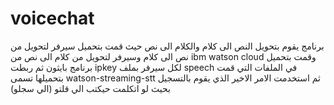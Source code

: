 # voicechat
برنامج يقوم بتحويل النص الى كلام والكلام الى نص حيث قمت بتحميل سيرفر لتحويل من نص الى كلام وسيرفر لتحويل من كلام الى نص من ibm watson cloud  وقمت بتحميل برنامج بايثون ثم ربطت ipkey لكل سيرفر بملف speech في الملفات التي قمت بتحميلها تسمى watson-streaming-stt ثم استخدمت الامر الاخير الذي يقوم بالتسجيل بحيث لو اتكلمت حيكتب الي قلتو (الي سجلو) 
